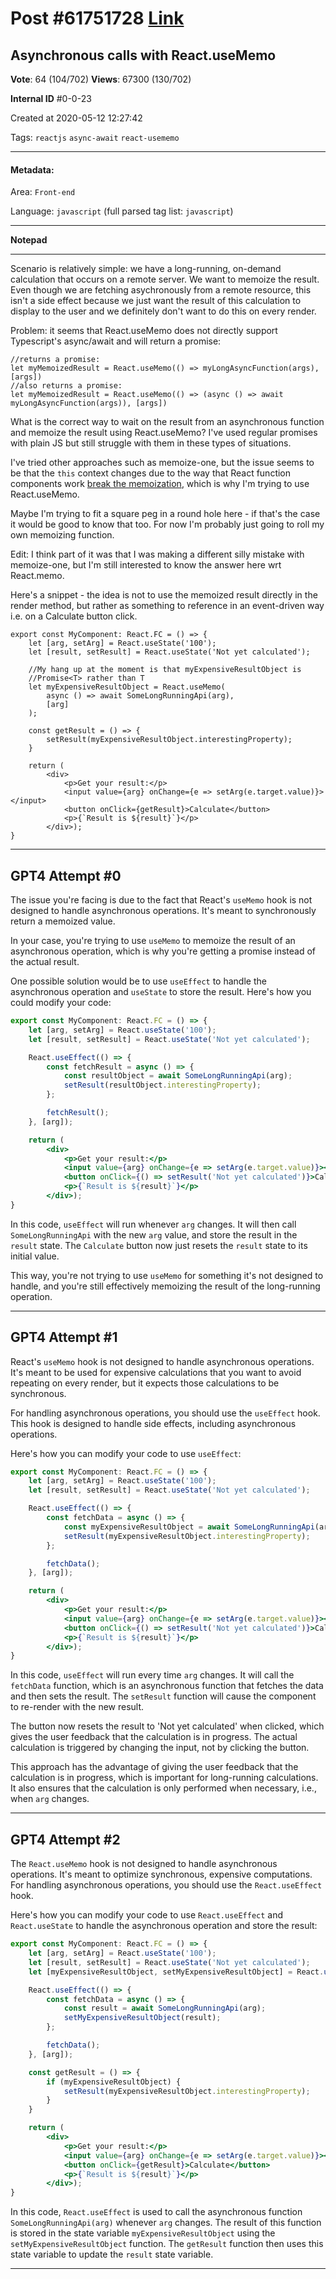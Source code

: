 
# Post \#61751728 [Link](https://stackoverflow.com/questions/61751728/)

## Asynchronous calls with React.useMemo

**Vote**: 64 (104/702) **Views**: 67300 (130/702) 

**Internal ID** \#0-0-23

Created at 2020-05-12 12:27:42

Tags: `reactjs` `async-await` `react-usememo`

----------

#### Metadata:

Area: `Front-end`

Language: `javascript` (full parsed tag list: `javascript`)

----------

**Notepad**


----------

Scenario is relatively simple: we have a long-running, on-demand calculation that occurs on a remote server. We want to memoize the result. Even though we are fetching asychronously from a remote resource, this isn't a side effect because we just want the result of this calculation to display to the user and we definitely don't want to do this on every render.

Problem: it seems that React.useMemo does not directly support Typescript's async/await and will return a promise:

```
//returns a promise: 
let myMemoizedResult = React.useMemo(() => myLongAsyncFunction(args), [args])
//also returns a promise:
let myMemoizedResult = React.useMemo(() => (async () => await myLongAsyncFunction(args)), [args])
```


What is the correct way to wait on the result from an asynchronous function and memoize the result using React.useMemo? I've used regular promises with plain JS but still struggle with them in these types of situations.

I've tried other approaches such as memoize-one, but the issue seems to be that the `this` context changes due to the way that React function components work [break the memoization](https://github.com/alexreardon/memoize-one#changes-to-this-is-considered-an-argument-change), which is why I'm trying to use React.useMemo.

Maybe I'm trying to fit a square peg in a round hole here - if that's the case it would be good to know that too. For now I'm probably just going to roll my own memoizing function.

Edit: I think part of it was that I was making a different silly mistake with memoize-one, but I'm still interested to know the answer here wrt React.memo.

Here's a snippet - the idea is not to use the memoized result directly in the render method, but rather as something to reference in an event-driven way i.e. on a Calculate button click.

```
export const MyComponent: React.FC = () => {
    let [arg, setArg] = React.useState('100');
    let [result, setResult] = React.useState('Not yet calculated');

    //My hang up at the moment is that myExpensiveResultObject is 
    //Promise<T> rather than T
    let myExpensiveResultObject = React.useMemo(
        async () => await SomeLongRunningApi(arg),
        [arg]
    );

    const getResult = () => {
        setResult(myExpensiveResultObject.interestingProperty);
    }

    return (
        <div>
            <p>Get your result:</p>
            <input value={arg} onChange={e => setArg(e.target.value)}></input>
            <button onClick={getResult}>Calculate</button>
            <p>{`Result is ${result}`}</p>
        </div>);
}
```



----------
        
## GPT4 Attempt \#0

The issue you're facing is due to the fact that React's `useMemo` hook is not designed to handle asynchronous operations. It's meant to synchronously return a memoized value.

In your case, you're trying to use `useMemo` to memoize the result of an asynchronous operation, which is why you're getting a promise instead of the actual result.

One possible solution would be to use `useEffect` to handle the asynchronous operation and `useState` to store the result. Here's how you could modify your code:

```jsx
export const MyComponent: React.FC = () => {
    let [arg, setArg] = React.useState('100');
    let [result, setResult] = React.useState('Not yet calculated');

    React.useEffect(() => {
        const fetchResult = async () => {
            const resultObject = await SomeLongRunningApi(arg);
            setResult(resultObject.interestingProperty);
        };

        fetchResult();
    }, [arg]);

    return (
        <div>
            <p>Get your result:</p>
            <input value={arg} onChange={e => setArg(e.target.value)}></input>
            <button onClick={() => setResult('Not yet calculated')}>Calculate</button>
            <p>{`Result is ${result}`}</p>
        </div>);
}
```

In this code, `useEffect` will run whenever `arg` changes. It will then call `SomeLongRunningApi` with the new `arg` value, and store the result in the `result` state. The `Calculate` button now just resets the `result` state to its initial value.

This way, you're not trying to use `useMemo` for something it's not designed to handle, and you're still effectively memoizing the result of the long-running operation.

--------

## GPT4 Attempt \#1

React's `useMemo` hook is not designed to handle asynchronous operations. It's meant to be used for expensive calculations that you want to avoid repeating on every render, but it expects those calculations to be synchronous.

For handling asynchronous operations, you should use the `useEffect` hook. This hook is designed to handle side effects, including asynchronous operations.

Here's how you can modify your code to use `useEffect`:

```jsx
export const MyComponent: React.FC = () => {
    let [arg, setArg] = React.useState('100');
    let [result, setResult] = React.useState('Not yet calculated');

    React.useEffect(() => {
        const fetchData = async () => {
            const myExpensiveResultObject = await SomeLongRunningApi(arg);
            setResult(myExpensiveResultObject.interestingProperty);
        };

        fetchData();
    }, [arg]);

    return (
        <div>
            <p>Get your result:</p>
            <input value={arg} onChange={e => setArg(e.target.value)}></input>
            <button onClick={() => setResult('Not yet calculated')}>Calculate</button>
            <p>{`Result is ${result}`}</p>
        </div>);
}
```

In this code, `useEffect` will run every time `arg` changes. It will call the `fetchData` function, which is an asynchronous function that fetches the data and then sets the result. The `setResult` function will cause the component to re-render with the new result.

The button now resets the result to 'Not yet calculated' when clicked, which gives the user feedback that the calculation is in progress. The actual calculation is triggered by changing the input, not by clicking the button.

This approach has the advantage of giving the user feedback that the calculation is in progress, which is important for long-running calculations. It also ensures that the calculation is only performed when necessary, i.e., when `arg` changes.

--------

## GPT4 Attempt \#2

The `React.useMemo` hook is not designed to handle asynchronous operations. It's meant to optimize synchronous, expensive computations. For handling asynchronous operations, you should use the `React.useEffect` hook.

Here's how you can modify your code to use `React.useEffect` and `React.useState` to handle the asynchronous operation and store the result:

```jsx
export const MyComponent: React.FC = () => {
    let [arg, setArg] = React.useState('100');
    let [result, setResult] = React.useState('Not yet calculated');
    let [myExpensiveResultObject, setMyExpensiveResultObject] = React.useState(null);

    React.useEffect(() => {
        const fetchData = async () => {
            const result = await SomeLongRunningApi(arg);
            setMyExpensiveResultObject(result);
        };

        fetchData();
    }, [arg]);

    const getResult = () => {
        if (myExpensiveResultObject) {
            setResult(myExpensiveResultObject.interestingProperty);
        }
    }

    return (
        <div>
            <p>Get your result:</p>
            <input value={arg} onChange={e => setArg(e.target.value)}></input>
            <button onClick={getResult}>Calculate</button>
            <p>{`Result is ${result}`}</p>
        </div>);
}
```

In this code, `React.useEffect` is used to call the asynchronous function `SomeLongRunningApi(arg)` whenever `arg` changes. The result of this function is stored in the state variable `myExpensiveResultObject` using the `setMyExpensiveResultObject` function. The `getResult` function then uses this state variable to update the `result` state variable.

--------
